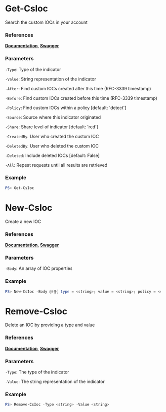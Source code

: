 # Get-CsIoc
Search the custom IOCs in your account

### References
**[Documentation](https://falcon.crowdstrike.com/support/documentation/88/custom-ioc-apis#find-and-get-details-on-custom-iocs)**, **[Swagger](https://assets.falcon.crowdstrike.com/support/api/swagger.html#/iocs/QueryIOCs)**

### Parameters

`-Type`: Type of the indicator

`-Value`: String representation of the indicator

`-After`: Find custom IOCs created after this time (RFC-3339 timestamp)

`-Before`: Find custom IOCs created before this time (RFC-3339 timestamp)

`-Policy`: Find custom IOCs within a policy [default: 'detect']

`-Source`: Source where this indicator originated

`-Share`: Share level of indicator [default: 'red']

`-CreatedBy`: User who created the custom IOC

`-DeletedBy`: User who deleted the custom IOC

`-Deleted`: Include deleted IOCs [default: False]

`-All`: Repeat requests until all results are retrieved

### Example
```powershell
PS> Get-CsIoc
```

# New-CsIoc
Create a new IOC

### References
**[Documentation](https://falcon.crowdstrike.com/support/documentation/88/custom-ioc-apis#upload-custom-iocs)**, **[Swagger](https://assets.falcon.crowdstrike.com/support/api/swagger.html#/iocs/CreateIOC)**

### Parameters

`-Body`: An array of IOC properties

### Example
```powershell
PS> New-CsIoc -Body @(@{ type = <string>; value = <string>; policy = <string>})
```

# Remove-CsIoc
Delete an IOC by providing a type and value

### References
**[Documentation](https://falcon.crowdstrike.com/support/documentation/88/custom-ioc-apis#delete-custom-iocs)**, **[Swagger](https://assets.falcon.crowdstrike.com/support/api/swagger.html#/iocs/DeleteIOC)**

### Parameters

`-Type`: The type of the indicator

`-Value`: The string representation of the indicator

### Example
```powershell
PS> Remove-CsIoc -Type <string> -Value <string>
```